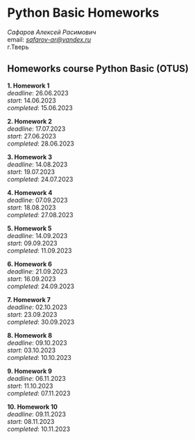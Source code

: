 # Python Basic Homeworks

_Сафаров Алексей Расимович_  
email: *safarov-ar@yandex.ru*  
г.Тверь

## Homeworks course Python Basic (OTUS)

**1. Homework 1**  
_deadline_: 26.06.2023  
_start_: 14.06.2023  
_completed_: 15.06.2023

**2. Homework 2**  
_deadline_: 17.07.2023  
_start_: 27.06.2023  
_completed_: 28.06.2023

**3. Homework 3**  
_deadline_: 14.08.2023  
_start_: 19.07.2023  
_completed_: 24.07.2023

**4. Homework 4**  
_deadline_: 07.09.2023  
_start_: 18.08.2023  
_completed_: 27.08.2023

**5. Homework 5**  
_deadline_: 14.09.2023  
_start_: 09.09.2023  
_completed_: 11.09.2023

**6. Homework 6**  
_deadline_: 21.09.2023  
_start_: 16.09.2023  
_completed_: 24.09.2023

**7. Homework 7**  
_deadline_: 02.10.2023  
_start_: 23.09.2023  
_completed_: 30.09.2023

**8. Homework 8**  
_deadline_: 09.10.2023  
_start_: 03.10.2023  
_completed_: 10.10.2023

**9. Homework 9**  
_deadline_: 06.11.2023  
_start_: 11.10.2023  
_completed_: 07.11.2023

**10. Homework 10**  
_deadline_: 09.11.2023  
_start_: 08.11.2023  
_completed_: 10.11.2023
